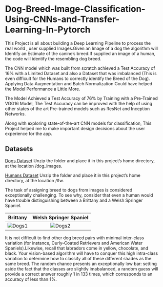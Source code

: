 # Dog-Breed-Image-Classification-Using-CNNs-and-Transfer-Learning-In-Pytorch
This Project is all about building a Deep Learning Pipeline to process the real world , user supplied Images.Given an Image of a dog the algorithm will Identify an Estimate of the canine’s breed.If supplied an image of a human, the code will identify the resembling dog breed.

The CNN model which was built from scratch achieved a Test Accuracy of 16% with a Limited Dataset and also a Dataset that was imbalanced (This is even difficult for the Humans to correctly identify the Breed of the Dog). Applying Data Augmentation and Batch Normalization Could have helped the Model Performance a Little More.

The Model Achieved a Test Accuracy of 76% by Training with a Pre-Trained VGG16 Model, The Test Accuracy can be improved with the help of using other states of the art Pre-trained models such as ResNet and Inception Networks.

Along with exploring state-of-the-art CNN models for classification, This Project helped me to make important design decisions about the user experience for the app.

<h2>Datasets</h2>

[Dogs Dataset](https://s3-us-west-1.amazonaws.com/udacity-aind/dog-project/dogImages.zip)
Unzip the folder and place it in this project’s home directory, at
the location /dog_images.

[Humans Dataset](https://s3-us-west-1.amazonaws.com/udacity-aind/dog-project/lfw.zip)
Unzip the folder and place it in this project’s home directory, at
the location /lfw.

 The task of assigning breed to dogs from images is considered exceptionally challenging. To see why, consider that even a human would have trouble distinguishing between a Brittany and a Welsh Springer Spaniel.
 
 Brittany           |  Welsh Springer Spaniel
:-------------------------:|:-------------------------:
![Dogs1](https://github.com/chaithanya21/Dog-Breed-Image-Classification-Using-CNNs-and-Transfer-Learning-In-Pytorch/blob/master/Images/Brittany_02625.jpg)  |  ![Dogs2](https://github.com/chaithanya21/Dog-Breed-Image-Classification-Using-CNNs-and-Transfer-Learning-In-Pytorch/blob/master/Images/Welsh_springer_spaniel_08203.jpg)
 
It is not difficult to find other dog breed pairs with minimal inter-class variation (for instance, Curly-Coated Retrievers and American Water Spaniels).Likewise, recall that labradors come in yellow, chocolate, and black. Your vision-based algorithm will have to conquer this high intra-class variation to determine how to classify all of these different shades as the same breed.
The random chance presents an exceptionally low bar: setting aside the fact that the classes are slightly imabalanced, a random guess will provide a correct answer roughly 1 in 133 times, which corresponds to an accuracy of less than 1%.
